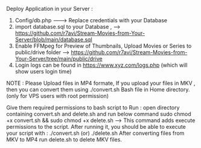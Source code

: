 Deploy Application in your Server :

1) Config/db.php ---> Replace credentials with your Database
2) import database.sql to your Database ,  --> https://github.com/r7avi/Stream-Movies-from-Your-Server/blob/main/database.sql
3) Enable FFMpeg for Preview of Thumbnails,
Upload Movies or Series to public/drive folder --> https://github.com/r7avi/Stream-Movies-from-Your-Server/tree/main/public/drive
4) Login logs can be found in https://www.xyz.com/logs.php (which will show users login time)

NOTE : 
Please Upload files in MP4 formate, 
If you upload your files in MKV , then you can convert them using ./convert.sh Bash file in Home directory. (only for VPS users with root permission)

Give them required permissions to bash script to Run :
open directory containing convert.sh and delete.sh and run below command 
sudo chmod +x convert.sh && sudo chmod +x delete.sh
--> This command adds execute permissions to the script. After running it, you should be able to execute your script with :
./convert.sh (or) ./delete.sh 
After converting files from MKV to MP4 run delete.sh to delete MKV files.
